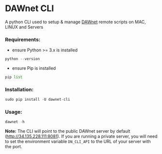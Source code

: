 # DAWnet CLI
A python CLI used to setup &amp; manage [DAWnet](https://dawnet.tools/) remote scripts on MAC, LINUX and Servers

### Requirements:

- ensure Python >= 3.x is installed

```python
python --version
```

- ensure Pip is installed

```python
pip list
```

### Installation:
 
```python
sudo pip install -U dawnet-cli
```

### Usage:

```python
dawnet -h
```

**Note:** The CLI will point to the public DAWnet server by default (http://34.135.228.111:8081).  If you are running a private server, you will need to set the environment variable `DN_CLI_API` to the URL of your server with the port.



